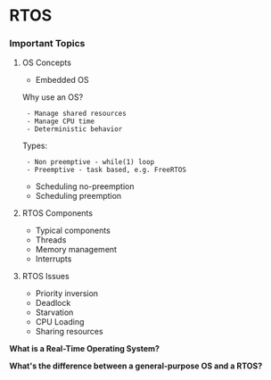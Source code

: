 # RTOS

### Important Topics

1. OS Concepts

    - Embedded OS
    
    Why use an OS? 
    
        - Manage shared resources
        - Manage CPU time
        - Deterministic behavior

    Types:
        
        - Non preemptive - while(1) loop 
        - Preemptive - task based, e.g. FreeRTOS

    - Scheduling no-preemption
    - Scheduling preemption

2. RTOS Components

    - Typical components
    - Threads
    - Memory management
    - Interrupts

3. RTOS Issues
    
    - Priority inversion
    - Deadlock
    - Starvation
    - CPU Loading
    - Sharing resources

**What is a Real-Time Operating System?**

**What's the difference between a general-purpose OS and a RTOS?**
